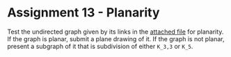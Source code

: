 # Assignment 13 - Planarity

Test the undirected graph given by its links in the [attached file](links.csv) for planarity.  If the graph is planar, submit a plane drawing of it.  If the graph is not planar, present a subgraph of it that is subdivision of either `K_3,3` or `K_5`.

